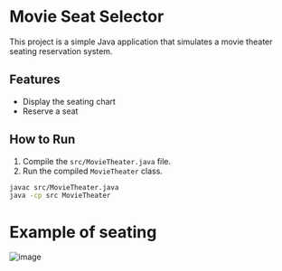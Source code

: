 # Movie Seat Selector

This project is a simple Java application that simulates a movie theater seating reservation system.

## Features

- Display the seating chart
- Reserve a seat

## How to Run

1. Compile the `src/MovieTheater.java` file.
2. Run the compiled `MovieTheater` class.

```bash
javac src/MovieTheater.java
java -cp src MovieTheater
```
# Example of seating
![image](https://github.com/Deathbringer98/MovieSeatSelector/assets/73149745/70c03bd7-90d6-4fcb-bd54-bb5b1f719786)
